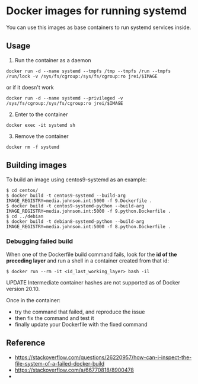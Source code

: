 # Docker images for running systemd

You can use this images as base containers to run systemd services inside.

## Usage

1. Run the container as a daemon

`docker run -d --name systemd --tmpfs /tmp --tmpfs /run --tmpfs /run/lock -v /sys/fs/cgroup:/sys/fs/cgroup:ro jrei/$IMAGE`

or if it doesn't work

`docker run -d --name systemd --privileged -v /sys/fs/cgroup:/sys/fs/cgroup:ro jrei/$IMAGE`

2. Enter to the container

`docker exec -it systemd sh`

3. Remove the container

`docker rm -f systemd`

## Building images

To build an image using centos9-systemd as an example:
```shell
$ cd centos/
$ docker build -t centos9-systemd --build-arg IMAGE_REGISTRY=media.johnson.int:5000 -f 9.Dockerfile .
$ docker build -t centos9-systemd-python --build-arg IMAGE_REGISTRY=media.johnson.int:5000 -f 9.python.Dockerfile .
$ cd ../debian
$ docker build -t debian8-systemd-python --build-arg IMAGE_REGISTRY=media.johnson.int:5000 -f 8.python.Dockerfile .
```

### Debugging failed build

When one of the Dockerfile build command fails, look for the **id of the preceding layer** and run a shell in a container created from that id:

```shell
$ docker run --rm -it <id_last_working_layer> bash -il
```

UPDATE
Intermediate container hashes are not supported as of Docker version 20.10. 

Once in the container:

-   try the command that failed, and reproduce the issue
-   then fix the command and test it
-   finally update your Dockerfile with the fixed command

## Reference

- https://stackoverflow.com/questions/26220957/how-can-i-inspect-the-file-system-of-a-failed-docker-build
- https://stackoverflow.com/a/66770818/8900478
- 